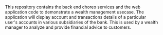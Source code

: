 This repository contains the back end choreo services and the web application code to demonstrate a wealth management usecase. 
The application will display account and transactions  details of a particular user's accounts in various subsidiaries of the bank.
This is used by a wealth manager to analyze and provide financial advice to customers.